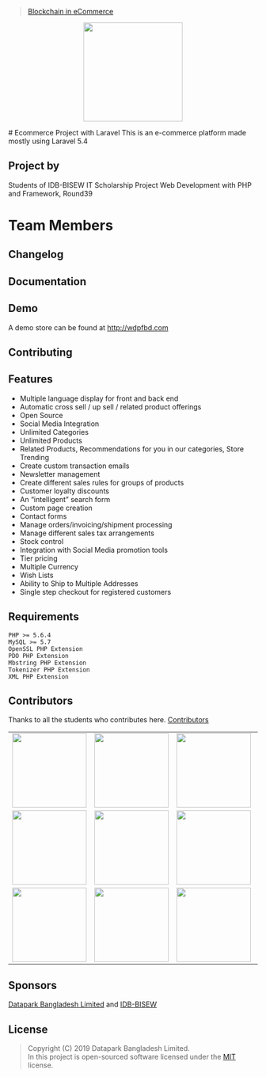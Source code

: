 <blockquote class="imgur-embed-pub" lang="en" data-id="a/6JWxE5L"><a href="//imgur.com/a/6JWxE5L">Blockchain in eCommerce</a></blockquote><script async src="//s.imgur.com/min/embed.js" charset="utf-8"></script>

<p align="center">
	<img src="/public/img/logo.png" width="200"/>
</p>
# Ecommerce Project with Laravel
This is an e-commerce platform made mostly using Laravel 5.4

## Project by 

Students of IDB-BISEW IT Scholarship Project
Web Development with PHP and Framework, Round39



Team Members
===


## Changelog

## Documentation

## Demo 
A demo store can be found at http://wdpfbd.com

## Contributing

## Features 
- Multiple language display for front and back end
- Automatic cross sell / up sell / related product offerings
- Open Source
- Social Media Integration
- Unlimited Categories
- Unlimited Products
- Related Products, Recommendations for you in our categories, Store Trending
- Create custom transaction emails
- Newsletter management
- Create different sales rules for groups of products
- Customer loyalty discounts
- An “intelligent” search form
- Custom page creation
- Contact forms
- Manage orders/invoicing/shipment processing
- Manage different sales tax arrangements
- Stock control
- Integration with Social Media promotion tools
- Tier pricing
- Multiple Currency
- Wish Lists
- Ability to Ship to Multiple Addresses
- Single step checkout for registered customers

## Requirements

	PHP >= 5.6.4
	MySQL >= 5.7
	OpenSSL PHP Extension
	PDO PHP Extension
	Mbstring PHP Extension
	Tokenizer PHP Extension
	XML PHP Extension

## Contributors

Thanks to all the students who contributes here. 
<a href="https://github.com/roobon/laravel_ecommerce/graphs/contributors">Contributors</a>
<table style="text-align: center;">
	<tr>
		<td>
			<a href="https://github.com/roobon"><img src="https://avatars1.githubusercontent.com/u/660515?s=460&v=4" alt="" width="150"></a>	
		</td>
		<td>
			<a href="https://github.com/kabirkhyrul"><img src="https://avatars0.githubusercontent.com/u/44431386?s=400&v=4" alt="" width="150"></a>
		</td>
		<td>
			<a href="https://github.com/Habibur092"><img src="https://avatars2.githubusercontent.com/u/52200164?s=400&v=4" alt="" width="150"></a>
		</td>
		<td>
			<a href="https://github.com/AhmadTanvir"><img src="https://avatars0.githubusercontent.com/u/52199443?s=400&v=4" alt="" width="150"></a>
		</td>
	</tr>
	<tr>
		<td>
			<a href="https://github.com/saiful199324"><img src="https://avatars3.githubusercontent.com/u/52201329?s=400&v=4" alt="" width="150"></a>	
		</td>
		<td>
			<a href="https://github.com/Sharfuzzamaan"><img src="https://avatars1.githubusercontent.com/u/47491930?s=400&v=4" alt="" width="150"></a>
		</td>
		<td>
			<a href="https://github.com/nasimasheikh"><img src="https://avatars2.githubusercontent.com/u/52200293?s=400&v=4" alt="" width="150"></a>
		</td>
		<td>
			<a href="https://github.com/ishakkhor"><img src="https://avatars0.githubusercontent.com/u/52200505?s=400&v=4" alt="" width="150"></a>
		</td>
	</tr>
	<tr>
		<td>
			<a href="https://github.com/reza1-web"><img src="https://avatars2.githubusercontent.com/u/52201009?s=400&v=4" alt="" width="150"></a>	
		</td>
		<td>
			<a href="https://github.com/Nazmulon"><img src="https://avatars1.githubusercontent.com/u/52201136?s=400&v=4" alt="" width="150"></a>
		</td>
		<td>
			<a href="https://github.com/shishir-design"><img src="https://avatars0.githubusercontent.com/u/52245338?s=400&v=4" alt="" width="150"></a>
		</td>
		<td>
			<a href="https://github.com/aponislamapon"><img src="https://avatars0.githubusercontent.com/u/48382430?s=400&v=4" alt="" width="150"></a>
		</td>
	</tr>
</table>


## Sponsors

<a href="http://www.dataparkbd.com">Datapark Bangladesh Limited</a> and <a href="http://www.idb-bisew.org">IDB-BISEW</a> 

## License
> Copyright (C) 2019 Datapark Bangladesh Limited.  
> In this project is open-sourced software licensed under the [MIT](https://opensource.org/licenses/MIT) license.  

